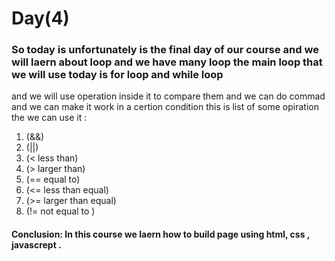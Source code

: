 # Day(4)
### So today is unfortunately is the final day of our course and we will laern about loop and we have many loop the main loop that we will use today is **for loop** and **while loop**
and we will use operation inside it to compare them and we can do commad and we can make it  work in a certion condition 
this is list of some opiration the we can use it :
1. (&&)
2. (||)
3. (< less than)
4. (> larger than)
5. (== equal to)
6. (<= less than equal) 
7. (>= larger than equal) 
8. (!= not equal to )

#### Conclusion: In this course we laern how to build page  using html, css , javascrept .
